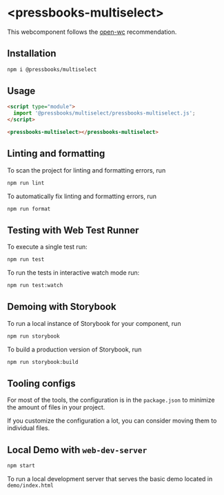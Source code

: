 # \<pressbooks-multiselect>

This webcomponent follows the [open-wc](https://github.com/open-wc/open-wc) recommendation.

## Installation

```bash
npm i @pressbooks/multiselect
```

## Usage

```html
<script type="module">
  import '@pressbooks/multiselect/pressbooks-multiselect.js';
</script>

<pressbooks-multiselect></pressbooks-multiselect>
```

## Linting and formatting

To scan the project for linting and formatting errors, run

```bash
npm run lint
```

To automatically fix linting and formatting errors, run

```bash
npm run format
```

## Testing with Web Test Runner

To execute a single test run:

```bash
npm run test
```

To run the tests in interactive watch mode run:

```bash
npm run test:watch
```

## Demoing with Storybook

To run a local instance of Storybook for your component, run

```bash
npm run storybook
```

To build a production version of Storybook, run

```bash
npm run storybook:build
```


## Tooling configs

For most of the tools, the configuration is in the `package.json` to minimize the amount of files in your project.

If you customize the configuration a lot, you can consider moving them to individual files.

## Local Demo with `web-dev-server`

```bash
npm start
```

To run a local development server that serves the basic demo located in `demo/index.html`
